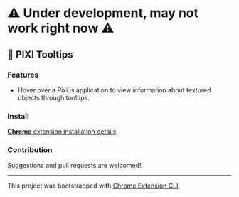 # ⚠ Under development, may not work right now ⚠

## 🔎 PIXI Tooltips
### Features

- Hover over a Pixi.js application to view information about textured objects through tooltips.

### Install

[**Chrome** extension installation details](https://github.com/dutiyesh/chrome-extension-cli)

### Contribution

Suggestions and pull requests are welcomed!.

---

This project was bootstrapped with [Chrome Extension CLI](https://github.com/dutiyesh/chrome-extension-cli)
